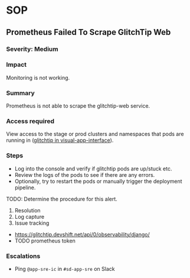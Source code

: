 # SOP

## Prometheus Failed To Scrape GlitchTip Web

### Severity: Medium

### Impact

Monitoring is not working.

### Summary

Prometheus is not able to scrape the glitchtip-web service.

### Access required

View access to the stage or prod clusters and namespaces that pods are running in ([glitchtip in visual-app-interface](https://visual-app-interface.devshift.net/services#/services/glitchtip/app.yml)).

### Steps
- Log into the console and verify if glitchtip pods are up/stuck etc.
- Review the logs of the pods to see if there are any errors.
- Optionally, try to restart the pods or manually trigger the deployment pipeline.

TODO: Determine the procedure for this alert.
1. Resolution
2. Log capture
3. Issue tracking

* https://glitchtip.devshift.net/api/0/observability/django/
* TODO prometheus token

### Escalations
- Ping `@app-sre-ic` in `#sd-app-sre` on Slack
